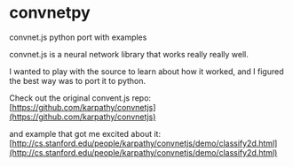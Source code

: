 convnetpy
=========

convnet.js python port with examples

convnet.js is a neural network library that works really really well.

I wanted to play with the source to learn about how it worked, and I figured the best way was to port it to python.

Check out the original convent.js repo: [https://github.com/karpathy/convnetjs](https://github.com/karpathy/convnetjs)

and example that got me excited about it: [http://cs.stanford.edu/people/karpathy/convnetjs/demo/classify2d.html](http://cs.stanford.edu/people/karpathy/convnetjs/demo/classify2d.html)
